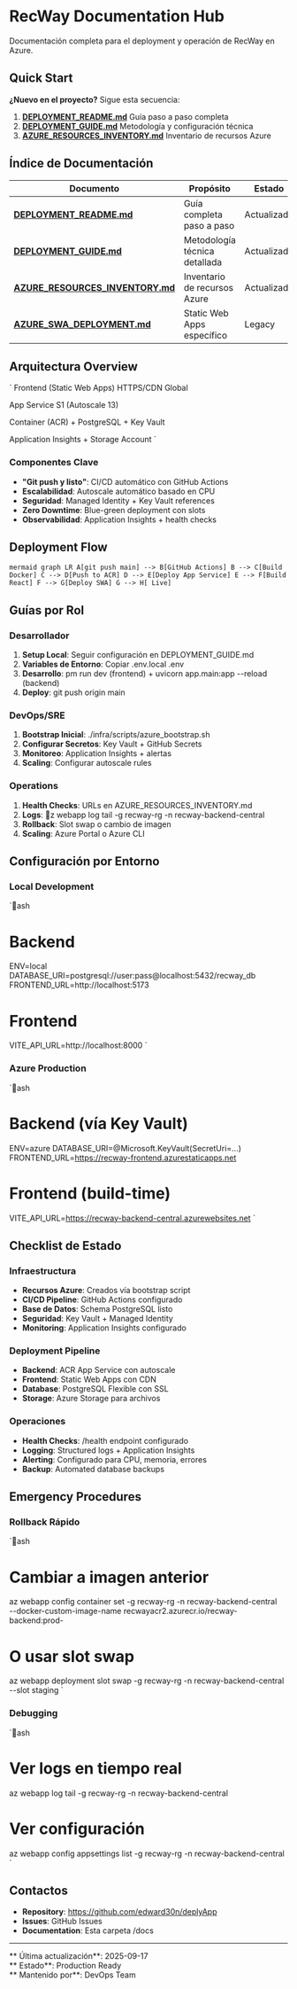 ﻿#  RecWay Documentation Hub

Documentación completa para el deployment y operación de RecWay en Azure.

##  Quick Start

**¿Nuevo en el proyecto?** Sigue esta secuencia:

1. **[DEPLOYMENT_README.md](DEPLOYMENT_README.md)**  Guía paso a paso completa
2. **[DEPLOYMENT_GUIDE.md](DEPLOYMENT_GUIDE.md)**  Metodología y configuración técnica  
3. **[AZURE_RESOURCES_INVENTORY.md](AZURE_RESOURCES_INVENTORY.md)**  Inventario de recursos Azure

##  Índice de Documentación

| Documento | Propósito | Estado |
|-----------|-----------|--------|
| **[DEPLOYMENT_README.md](DEPLOYMENT_README.md)** |  Guía completa paso a paso |  Actualizado |
| **[DEPLOYMENT_GUIDE.md](DEPLOYMENT_GUIDE.md)** |  Metodología técnica detallada |  Actualizado |
| **[AZURE_RESOURCES_INVENTORY.md](AZURE_RESOURCES_INVENTORY.md)** |  Inventario de recursos Azure |  Actualizado |
| **[AZURE_SWA_DEPLOYMENT.md](AZURE_SWA_DEPLOYMENT.md)** |  Static Web Apps específico |  Legacy |

##  Arquitectura Overview

`
 Frontend (Static Web Apps)
     HTTPS/CDN Global
    
 App Service S1 (Autoscale 13)
    
    
 Container (ACR) +  PostgreSQL +  Key Vault
    
    
 Application Insights +  Storage Account
`

### Componentes Clave
- **"Git push y listo"**: CI/CD automático con GitHub Actions
- **Escalabilidad**: Autoscale automático basado en CPU
- **Seguridad**: Managed Identity + Key Vault references
- **Zero Downtime**: Blue-green deployment con slots
- **Observabilidad**: Application Insights + health checks

##  Deployment Flow

`mermaid
graph LR
    A[git push main] --> B[GitHub Actions]
    B --> C[Build Docker]
    C --> D[Push to ACR]
    D --> E[Deploy App Service]
    E --> F[Build React]
    F --> G[Deploy SWA]
    G --> H[ Live]
`

##  Guías por Rol

###  Desarrollador
1. **Setup Local**: Seguir configuración en DEPLOYMENT_GUIDE.md
2. **Variables de Entorno**: Copiar .env.local  .env
3. **Desarrollo**: 
pm run dev (frontend) + uvicorn app.main:app --reload (backend)
4. **Deploy**: git push origin main

###  DevOps/SRE
1. **Bootstrap Inicial**: ./infra/scripts/azure_bootstrap.sh
2. **Configurar Secretos**: Key Vault + GitHub Secrets
3. **Monitoreo**: Application Insights + alertas
4. **Scaling**: Configurar autoscale rules

###  Operations
1. **Health Checks**: URLs en AZURE_RESOURCES_INVENTORY.md
2. **Logs**: z webapp log tail -g recway-rg -n recway-backend-central
3. **Rollback**: Slot swap o cambio de imagen
4. **Scaling**: Azure Portal o Azure CLI

##  Configuración por Entorno

###  Local Development
`ash
# Backend
ENV=local
DATABASE_URI=postgresql://user:pass@localhost:5432/recway_db
FRONTEND_URL=http://localhost:5173

# Frontend  
VITE_API_URL=http://localhost:8000
`

###  Azure Production
`ash
# Backend (vía Key Vault)
ENV=azure
DATABASE_URI=@Microsoft.KeyVault(SecretUri=...)
FRONTEND_URL=https://recway-frontend.azurestaticapps.net

# Frontend (build-time)
VITE_API_URL=https://recway-backend-central.azurewebsites.net
`

##  Checklist de Estado

###  Infraestructura
-  **Recursos Azure**: Creados vía bootstrap script
-  **CI/CD Pipeline**: GitHub Actions configurado
-  **Base de Datos**: Schema PostgreSQL listo
-  **Seguridad**: Key Vault + Managed Identity
-  **Monitoring**: Application Insights configurado

###  Deployment Pipeline
-  **Backend**: ACR  App Service con autoscale
-  **Frontend**: Static Web Apps con CDN
-  **Database**: PostgreSQL Flexible con SSL
-  **Storage**: Azure Storage para archivos

###  Operaciones
-  **Health Checks**: /health endpoint configurado
-  **Logging**: Structured logs + Application Insights
-  **Alerting**: Configurado para CPU, memoria, errores
-  **Backup**: Automated database backups

##  Emergency Procedures

###  Rollback Rápido
`ash
# Cambiar a imagen anterior
az webapp config container set -g recway-rg -n recway-backend-central \
  --docker-custom-image-name recwayacr2.azurecr.io/recway-backend:prod-<commit-anterior>

# O usar slot swap
az webapp deployment slot swap -g recway-rg -n recway-backend-central --slot staging
`

###  Debugging
`ash
# Ver logs en tiempo real
az webapp log tail -g recway-rg -n recway-backend-central

# Ver configuración
az webapp config appsettings list -g recway-rg -n recway-backend-central
`

##  Contactos

- **Repository**: https://github.com/edward30n/deplyApp
- **Issues**: GitHub Issues
- **Documentation**: Esta carpeta /docs

---

** Última actualización**: 2025-09-17  
** Estado**: Production Ready  
** Mantenido por**: DevOps Team
